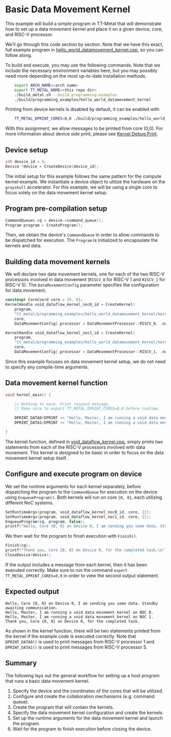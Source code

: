 # Basic Data Movement Kernel

This example will build a simple program in TT-Metal that will demonstrate how to set up a data movement kernel and place it on a given device, core, and RISC-V processor.

We'll go through this code section by section. Note that we have this exact, full example program in
[hello_world_datamovement_kernel.cpp](../../../tt_metal/programming_examples/hello_world_datamovement_kernel/hello_world_datamovement_kernel.cpp),
so you can follow along.

To build and execute, you may use the following commands. Note that we include the necessary environment variables here, but you may possibly need more depending on the most up-to-date installation methods.

```bash
    export ARCH_NAME=<arch name>
    export TT_METAL_HOME=<this repo dir>
    ./build_metal.sh --build-programming-examples
    ./build/programming_examples/hello_world_datamovement_kernel
```
Printing from device kernels is disabled by default, it can be enabled with
```bash
    TT_METAL_DPRINT_CORES=0,0 ./build/programming_examples/hello_world_datamovement_kernel
```
With this assignment, we allow messages to be printed from core (0,0). For more information about device side print, please see [Kernel Debug Print](https://docs.tenstorrent.com/tt-metalium/latest/tools/kernel_print.html). 

## Device setup

``` cpp
int device_id = 0;
Device *device = CreateDevice(device_id);
```

The initial setup for this example follows the same pattern for the compute kernel example. We instantiate a device object to utilize the hardware on the `grayskull` accelerator. For this example, we will be using a single core to focus solely on the data movement kernel setup.

## Program pre-compilation setup

``` cpp
CommandQueue& cq = device->command_queue();
Program program = CreateProgram();
```

Then, we obtain the device's `CommandQueue` in order to allow commands to be dispatched for execution. The `Program` is initialized to encapsulate the kernels and data.

## Building data movement kernels

We will declare two data movement kernels, one for each of the two RISC-V processors involved in data movement (`RISCV_0` for RISC-V 1 and `RISCV_1` for RISC-V 5). The `DataMovementConfig` parameter specifies the configuration for data movement.

``` cpp
constexpr CoreCoord core = {0, 0};
KernelHandle void_dataflow_kernel_noc0_id = CreateKernel(
    program,
    "tt_metal/programming_examples/hello_world_datamovement_kernel/kernels/dataflow/void_dataflow_kernel.cpp",
    core,
    DataMovementConfig{.processor = DataMovementProcessor::RISCV_0, .noc = NOC::RISCV_0_default});

KernelHandle void_dataflow_kernel_noc1_id = CreateKernel(
    program,
    "tt_metal/programming_examples/hello_world_datamovement_kernel/kernels/dataflow/void_dataflow_kernel.cpp",
    core,
    DataMovementConfig{.processor = DataMovementProcessor::RISCV_1, .noc = NOC::RISCV_1_default});
```

Since this example focuses on data movement kernel setup, we do not need to specify any compile-time arguments.

## Data movement kernel function

``` cpp
void kernel_main() {

    // Nothing to move. Print respond message.
    // Make sure to export TT_METAL_DPRINT_CORES=0,0 before runtime.

    DPRINT_DATA0(DPRINT << "Hello, Master, I am running a void data movement kernel on NOC 0." << ENDL());
    DPRINT_DATA1(DPRINT << "Hello, Master, I am running a void data movement kernel on NOC 1." << ENDL());

}
```

The kernel function, defined in
[void_dataflow_kernel.cpp](../../../tt_metal/programming_examples/hello_world_datamovement_kernel/kernels/dataflow/void_dataflow_kernel.cpp),
simply prints two statements from each of the RISC-V processors involved with data movement. This kernel is designed to be basic in order to focus on the data movement kernel setup itself.

## Configure and execute program on device

We set the runtime arguments for each kernel separately, before dispatching the program to the `CommandQueue` for execution on the device using `EnqueueProgram()`. Both kernels will run on core `{0, 0}`, each utilizing different NoC systems.

``` cpp
SetRuntimeArgs(program, void_dataflow_kernel_noc0_id, core, {});
SetRuntimeArgs(program, void_dataflow_kernel_noc1_id, core, {});
EnqueueProgram(cq, program, false);
printf("Hello, Core {0, 0} on Device 0, I am sending you some data. Standby awaiting communication.\n");
```

We then wait for the program to finish execution with `Finish()`.

``` cpp
Finish(cq);
printf("Thank you, Core {0, 0} on Device 0, for the completed task.\n");
CloseDevice(device);
```

If the output includes a message from each kernel, then it has been executed correctly. Make sure to run the command `export TT_METAL_DPRINT_CORES=0,0` in order to view the second output statement.

## Expected output

    Hello, Core {0, 0} on Device 0, I am sending you some data. Standby awaiting communication.
    Hello, Master, I am running a void data movement kernel on NOC 0.
    Hello, Master, I am running a void data movement kernel on NOC 1.
    Thank you, Core {0, 0} on Device 0, for the completed task.

As shown in the kernel function, there will be two statements printed from the kernel if the example code is executed correctly. Note that `DPRINT_DATA0()` is used to print messages from RISC-V processor 1 and `DPRINT_DATA1()` is used to print messages from RISC-V processor 5.

## Summary

The following lays out the general workflow for setting up a host program that runs a basic data movement kernel.

1. Specify the device and the coordinates of the cores that will be utilized.
2. Configure and create the collaboration mechanisms (e.g. command queue).
3. Create the program that will contain the kernels.
4. Specify the data movement kernel configuration and create the kernels.
5. Set up the runtime arguments for the data movement kernel and launch the program.
6. Wait for the program to finish execution before closing the device.
